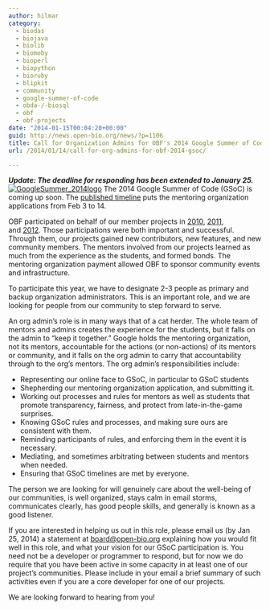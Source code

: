 ```yaml
---
author: hilmar
category:
  - biodas
  - biojava
  - biolib
  - biomoby
  - bioperl
  - biopython
  - bioruby
  - blipkit
  - community
  - google-summer-of-code
  - obda-/-biosql
  - obf
  - obf-projects
date: "2014-01-15T00:04:20+00:00"
guid: http://news.open-bio.org/news/?p=1106
title: Call for Organization Admins for OBF's 2014 Google Summer of Code participation
url: /2014/01/14/call-for-org-admins-for-obf-2014-gsoc/

---
```

_**Update: The deadline for responding has been extended to January 25.**_ [![GoogleSummer_2014logo](https://news.obf.io/wp-content/uploads/2014/01/GoogleSummer_2014logo-300x270.jpg)](http://www.google-melange.com/gsoc/homepage/google/gsoc2014) The 2014 Google Summer of Code (GSoC) is coming up soon. The [published timeline](http://www.google-melange.com/gsoc/events/google/gsoc2014 "2014 GSoC Timeline") puts the mentoring organization applications from Feb 3 to 14.

OBF participated on behalf of our member projects in [2010](/wiki/Google_Summer_of_Code_2010), [2011](/wiki/Google_Summer_of_Code_2011), and [2012](/wiki/Google_Summer_of_Code_2012). Those participations were both important and successful. Through them, our projects gained new contributors, new features, and new community members. The mentors involved from our projects learned as much from the experience as the students, and formed bonds. The mentoring organization payment allowed OBF to sponsor community events and infrastructure.

To participate this year, we have to designate 2-3 people as primary and backup organization administrators. This is an important role, and we are looking for people from our community to step forward to serve.

An org admin’s role is in many ways that of a cat herder. The whole team of mentors and admins creates the experience for the students, but it falls on the admin to “keep it together.” Google holds the mentoring organization, not its mentors, accountable for the actions (or non-actions) of its mentors or community, and it falls on the org admin to carry that accountability through to the org’s mentors. The org admin’s responsibilities include:

- Representing our online face to GSoC, in particular to GSoC students
- Shepherding our mentoring organization application, and submitting it.
- Working out processes and rules for mentors as well as students that promote transparency, fairness, and protect from late-in-the-game surprises.
- Knowing GSoC rules and processes, and making sure ours are consistent with them.
- Reminding participants of rules, and enforcing them in the event it is necessary.
- Mediating, and sometimes arbitrating between students and mentors when needed.
- Ensuring that GSoC timelines are met by everyone.

The person we are looking for will genuinely care about the well-being of our communities, is well organized, stays calm in email storms, communicates clearly, has good people skills, and generally is known as a good listener.

If you are interested in helping us out in this role, please email us (by Jan 25, 2014) a statement at board@open-bio.org explaining how you would fit well in this role, and what your vision for our GSoC participation is. You need not be a developer or programmer to respond, but for now we do require that you have been active in some capacity in at least one of our project’s communities. Please include in your email a brief summary of such activities even if you are a core developer for one of our projects.

We are looking forward to hearing from you!
